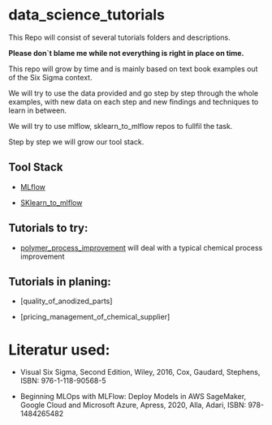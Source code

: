 # data_science_tutorials


This Repo will consist of several tutorials folders and descriptions. 

**Please don`t blame me while not everything is right in place on time.** 

This repo will grow by time and is mainly based on text book examples out of the Six Sigma context.

We will try to use the data provided and go step by step through the whole examples, with new data on each step and new findings and techniques to learn in between.

We will try to use mlflow, sklearn_to_mlflow repos to fullfil the task.

Step by step we will grow our tool stack.

## Tool Stack

- [MLflow](https://github.com/heiko1234/mlflow)

- [SKlearn_to_mlflow](https://github.com/heiko1234/SKlearn_to_MLFLow)



## Tutorials to try:

- [polymer_process_improvement](./polymer_process_improvement/) will deal with a typical chemical process improvement 


## Tutorials in planing:

- [quality_of_anodized_parts]

- [pricing_management_of_chemical_supplier]


# Literatur used:

- Visual Six Sigma, Second Edition, Wiley, 2016, Cox, Gaudard, Stephens, ISBN: 976-1-118-90568-5  

- Beginning MLOps with MLFlow: Deploy Models in AWS SageMaker, Google Cloud and Microsoft Azure, Apress, 2020, Alla, Adari, ISBN: 978-1484265482


